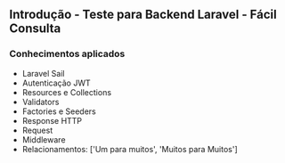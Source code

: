 ## Introdução - Teste para Backend Laravel - Fácil Consulta

### Conhecimentos aplicados
- Laravel Sail
- Autenticação JWT
- Resources e Collections
- Validators
- Factories e Seeders
- Response HTTP
- Request
- Middleware
- Relacionamentos: ['Um para muitos', 'Muitos para Muitos']
  

